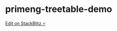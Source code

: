 # primeng-treetable-demo

[Edit on StackBlitz ⚡️](https://stackblitz.com/edit/primeng-treetable-demo-ks62u7)